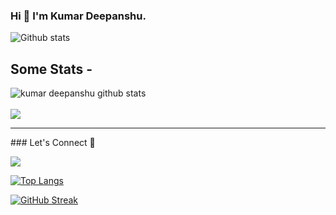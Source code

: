 <!-- - 👋 Hi, I’m @kumard3
- 👀 I’m interested in Full stack and M.L 
- 🌱 I’m currently learning M.L  -->

<!---
kumard3/kumard3 is a ✨ special ✨ repository because its `README.md` (this file) appears on your GitHub profile.
You can click the Preview link to take a look at your changes.
--->

### Hi 👋 I'm Kumar Deepanshu.

 
 
![Github stats](https://github-readme-stats.vercel.app/api?username=kumard3&show_icons=true&theme=dark)

## Some Stats -

  <img align="center" src="https://github-readme-stats.vercel.app/api?username=kumard3&show_icons=true&include_all_commits=true&theme=material-palenight" alt="kumar deepanshu github stats" />

<br/>
<br/>

  <img align="center" src="https://github-readme-stats.vercel.app/api/top-langs/?username=kumard3&layout=compact&theme=material-palenight" />

<hr>
### Let's Connect 🔗

[![](https://img.shields.io/badge/linkedin-%230077B5.svg?&style=for-the-badge&logo=linkedin&logoColor=white0e76a8)](https://www.linkedin.com/in/kumar-deepanshu/)

[![Top Langs](https://github-readme-stats.vercel.app/api/top-langs/?username=kumard3)](https://github.com/kumard3)

[![GitHub Streak](https://github-readme-streak-stats.herokuapp.com?user=kumard3&theme=dark&hide_border=true&date_format=j%20M%5B%20Y%5D)](https://git.io/streak-stats)
